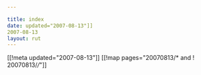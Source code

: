 ```yaml
---

title: index
date: updated="2007-08-13"]]
2007-08-13
layout: rut
---
```


[[!meta updated="2007-08-13"]]
[[!map pages="20070813/* and ! 20070813/*/*"]]
